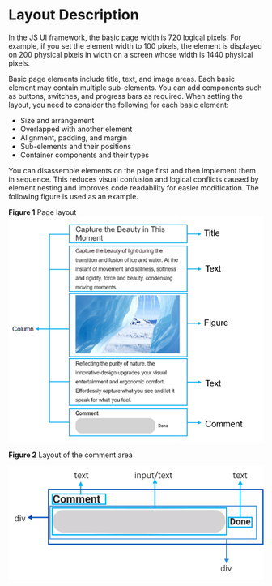 # Layout Description<a name="EN-US_TOPIC_0000001063230905"></a>

In the JS UI framework, the basic page width is 720 logical pixels. For example, if you set the element width to 100 pixels, the element is displayed on 200 physical pixels in width on a screen whose width is 1440 physical pixels. 

Basic page elements include title, text, and image areas. Each basic element may contain multiple sub-elements. You can add components such as buttons, switches, and progress bars as required. When setting the layout, you need to consider the following for each basic element:

-   Size and arrangement
-   Overlapped with another element
-   Alignment, padding, and margin
-   Sub-elements and their positions
-   Container components and their types

You can disassemble elements on the page first and then implement them in sequence. This reduces visual confusion and logical conflicts caused by element nesting and improves code readability for easier modification. The following figure is used as an example.

**Figure  1**  Page layout<a name="fig11335192315417"></a>  
![](figures/page-layout.png "page-layout")

**Figure  2**  Layout of the comment area<a name="fig186911810182717"></a>  


![](figures/图片3.png)

